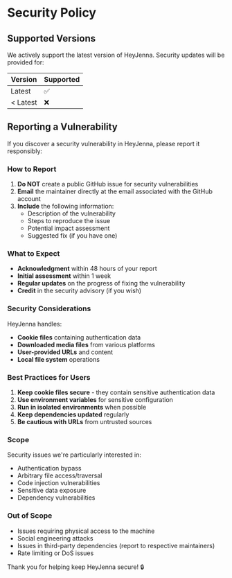 # Security Policy

## Supported Versions

We actively support the latest version of HeyJenna. Security updates will be provided for:

| Version | Supported          |
| ------- | ------------------ |
| Latest  | :white_check_mark: |
| < Latest| :x:                |

## Reporting a Vulnerability

If you discover a security vulnerability in HeyJenna, please report it responsibly:

### How to Report

1. **Do NOT** create a public GitHub issue for security vulnerabilities
2. **Email** the maintainer directly at the email associated with the GitHub account
3. **Include** the following information:
   - Description of the vulnerability
   - Steps to reproduce the issue
   - Potential impact assessment
   - Suggested fix (if you have one)

### What to Expect

- **Acknowledgment** within 48 hours of your report
- **Initial assessment** within 1 week
- **Regular updates** on the progress of fixing the vulnerability
- **Credit** in the security advisory (if you wish)

### Security Considerations

HeyJenna handles:
- **Cookie files** containing authentication data
- **Downloaded media files** from various platforms
- **User-provided URLs** and content
- **Local file system** operations

### Best Practices for Users

1. **Keep cookie files secure** - they contain sensitive authentication data
2. **Use environment variables** for sensitive configuration
3. **Run in isolated environments** when possible
4. **Keep dependencies updated** regularly
5. **Be cautious with URLs** from untrusted sources

### Scope

Security issues we're particularly interested in:
- Authentication bypass
- Arbitrary file access/traversal
- Code injection vulnerabilities
- Sensitive data exposure
- Dependency vulnerabilities

### Out of Scope

- Issues requiring physical access to the machine
- Social engineering attacks
- Issues in third-party dependencies (report to respective maintainers)
- Rate limiting or DoS issues

Thank you for helping keep HeyJenna secure! 🔒